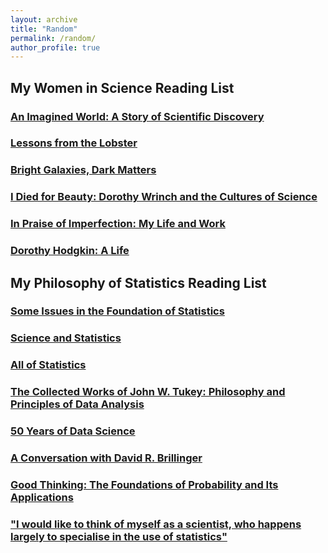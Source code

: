 ```yaml
---
layout: archive
title: "Random"
permalink: /random/
author_profile: true
---
```



## My Women in Science Reading List

### [An Imagined World: A Story of Scientific Discovery](https://www.amazon.com/Imagined-World-Story-Scientific-Discovery/dp/0140062041)

### [Lessons from the Lobster](https://www.amazon.com/Lessons-Lobster-Marders-Neuroscience-Press-ebook/dp/B07DK1Q71Z)

### [Bright Galaxies, Dark Matters](https://www.amazon.com/Bright-Galaxies-Matters-MASTERS-PHYSICS/dp/1563962314)

### [I Died for Beauty: Dorothy Wrinch and the Cultures of Science](https://www.amazon.com/Died-Beauty-Dorothy-Cultures-Science/dp/0199732590)

### [In Praise of Imperfection: My Life and Work](https://www.amazon.com/Praise-Imperfection-My-Life-Work/dp/0465032176)

### [Dorothy Hodgkin: A Life](https://www.amazon.com/Dorothy-Crowfoot-Hodgkin-Patterns-Proteins/dp/1448217601)


## My Philosophy of Statistics Reading List

### [Some Issues in the Foundation of Statistics](https://link.springer.com/article/10.1007/BF00208723)

### [Science and Statistics](https://www.jstor.org/stable/2286841)

### [All of Statistics](https://www.stat.cmu.edu/~larry/all-of-statistics/cool.jpg)

### [The Collected Works of John W. Tukey: Philosophy and Principles of Data Analysis](https://www.amazon.com/dp/0412742500/)

### [50 Years of Data Science](https://www.tandfonline.com/doi/full/10.1080/10618600.2017.1384734)

### [A Conversation with David R. Brillinger](https://arxiv.org/abs/1201.2047)

### [Good Thinking: The Foundations of Probability and Its Applications](https://www.amazon.com/Good-Thinking-Foundations-Probability-Applications/dp/0486474380)

### ["I would like to think of myself as a scientist, who happens largely to specialise in the use of statistics"](https://www.statisticsviews.com/details/feature/5770651/I-would-like-to-think-of-myself-as-a-scientist-who-happens-largely-to-specialise.html)





